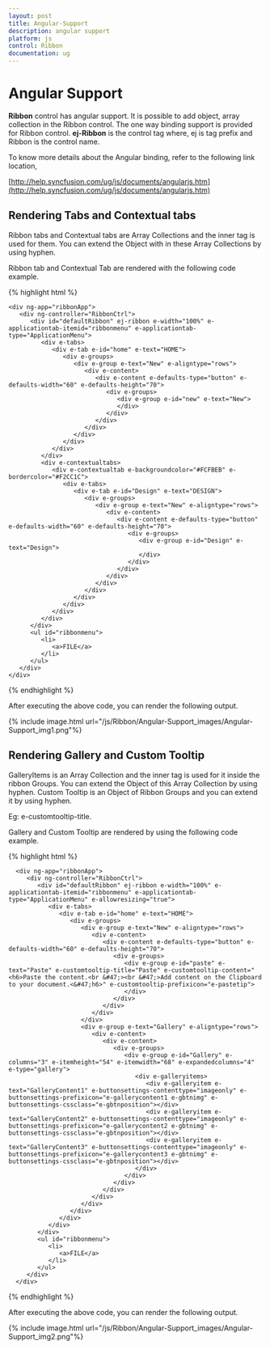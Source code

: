 ```yaml
---
layout: post
title: Angular-Support
description: angular support 
platform: js
control: Ribbon
documentation: ug
---
```


# Angular Support 

**Ribbon** control has angular support. It is possible to add object, array collection in the Ribbon control. The one way binding support is provided for Ribbon control. **ej-Ribbon** is the control tag where, ej is tag prefix and Ribbon is the control name.

To know more details about the Angular binding, refer to the following link location,

[http://help.syncfusion.com/ug/js/documents/angularjs.htm](http://help.syncfusion.com/ug/js/documents/angularjs.htm)

## Rendering Tabs and Contextual tabs

Ribbon tabs and Contextual tabs are Array Collections and the inner tag is used for them. You can extend the Object with in these Array Collections by using hyphen. 

Ribbon tab and Contextual Tab are rendered with the following code example.

{% highlight html %}
 
    <div ng-app="ribbonApp">
       <div ng-controller="RibbonCtrl">
          <div id="defaultRibbon" ej-ribbon e-width="100%" e-applicationtab-itemid="ribbonmenu" e-applicationtab-type="ApplicationMenu">
             <div e-tabs>
                <div e-tab e-id="home" e-text="HOME">
                   <div e-groups>
                      <div e-group e-text="New" e-aligntype="rows">
                         <div e-content>
                            <div e-content e-defaults-type="button" e-defaults-width="60" e-defaults-height="70">
                               <div e-groups>
                                  <div e-group e-id="new" e-text="New">
                                  </div>
                               </div>
                            </div>
                         </div>
                      </div>
                   </div>
                </div>
             </div>
             <div e-contextualtabs>
                <div e-contextualtab e-backgroundcolor="#FCFBEB" e-bordercolor="#F2CC1C">
                   <div e-tabs>
                      <div e-tab e-id="Design" e-text="DESIGN">
                         <div e-groups>
                            <div e-group e-text="New" e-aligntype="rows">
                               <div e-content>
                                  <div e-content e-defaults-type="button" e-defaults-width="60" e-defaults-height="70">
                                     <div e-groups>
                                        <div e-group e-id="Design" e-text="Design">
                                        </div>
                                     </div>
                                  </div>
                               </div>
                            </div>
                         </div>
                      </div>
                   </div>
                </div>
             </div>
          </div>
          <ul id="ribbonmenu">
             <li>
                <a>FILE</a>
             </li>
          </ul>
       </div>
    </div>

{% endhighlight %}

After executing the above code, you can render the following output.

{% include image.html url="/js/Ribbon/Angular-Support_images/Angular-Support_img1.png"%}

## Rendering Gallery and Custom Tooltip

GalleryItems is an Array Collection and the inner tag is used for it inside the ribbon Groups. You can extend the Object of this Array Collection by using hyphen. Custom Tooltip is an Object of Ribbon Groups and you can extend it by using hyphen.

Eg: e-customtooltip-title.

Gallery and Custom Tooltip are rendered by using the following code example.

{% highlight html %}
   
      <div ng-app="ribbonApp">
         <div ng-controller="RibbonCtrl">
            <div id="defaultRibbon" ej-ribbon e-width="100%" e-applicationtab-itemid="ribbonmenu" e-applicationtab-type="ApplicationMenu" e-allowresizing="true">
               <div e-tabs>
                  <div e-tab e-id="home" e-text="HOME">
                     <div e-groups>
                        <div e-group e-text="New" e-aligntype="rows">
                           <div e-content>
                              <div e-content e-defaults-type="button" e-defaults-width="60" e-defaults-height="70">
                                 <div e-groups>
                                    <div e-group e-id="paste" e-text="Paste" e-customtooltip-title="Paste" e-customtooltip-content="<h6>Paste the content.<br &#47;><br &#47;>Add content on the Clipboard to your document.<&#47;h6>" e-customtooltip-prefixicon="e-pastetip">
                                    </div>
                                 </div>
                              </div>
                           </div>
                        </div>
                        <div e-group e-text="Gallery" e-aligntype="rows">
                           <div e-content>
                              <div e-content>
                                 <div e-groups>
                                    <div e-group e-id="Gallery" e-columns="3" e-itemheight="54" e-itemwidth="68" e-expandedcolumns="4" e-type="gallery">
                                       <div e-galleryitems>
                                          <div e-galleryitem e-text="GalleryContent1" e-buttonsettings-contenttype="imageonly" e-buttonsettings-prefixicon="e-gallerycontent1 e-gbtnimg" e-buttonsettings-cssclass="e-gbtnposition"></div>
                                          <div e-galleryitem e-text="GalleryContent2" e-buttonsettings-contenttype="imageonly" e-buttonsettings-prefixicon="e-gallerycontent2 e-gbtnimg" e-buttonsettings-cssclass="e-gbtnposition"></div>
                                          <div e-galleryitem e-text="GalleryContent3" e-buttonsettings-contenttype="imageonly" e-buttonsettings-prefixicon="e-gallerycontent3 e-gbtnimg" e-buttonsettings-cssclass="e-gbtnposition"></div>
                                       </div>
                                    </div>
                                 </div>
                              </div>
                           </div>
                        </div>
                     </div>
                  </div>
               </div>
            </div>
            <ul id="ribbonmenu">
               <li>
                  <a>FILE</a>
               </li>
            </ul>
         </div>
      </div>

{% endhighlight %}

After executing the above code, you can render the following output.

{% include image.html url="/js/Ribbon/Angular-Support_images/Angular-Support_img2.png"%}

